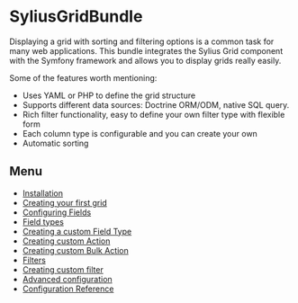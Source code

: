 SyliusGridBundle
================

Displaying a grid with sorting and filtering options is a common task
for many web applications. This bundle integrates the Sylius Grid
component with the Symfony framework and allows you to display grids
really easily.

Some of the features worth mentioning:

-   Uses YAML or PHP to define the grid structure
-   Supports different data sources: Doctrine ORM/ODM, native SQL query.
-   Rich filter functionality, easy to define your own filter type with
    flexible form
-   Each column type is configurable and you can create your own
-   Automatic sorting

Menu
----

* [Installation](installation.md)
* [Creating your first grid](your_first_grid.md)
* [Configuring Fields](field_configuration.md)
* [Field types](field_types.md)
* [Creating a custom Field Type](custom_field_type.md)
* [Creating custom Action](custom_action.md)
* [Creating custom Bulk Action](custom_bulk_action.md)
* [Filters](filters.md)
* [Creating custom filter](custom_filter.md)
* [Advanced configuration](advanced_configuration.md)
* [Configuration Reference](configuration.md)
